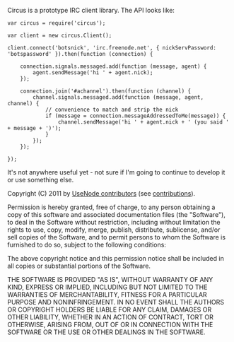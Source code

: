 Circus is a prototype IRC client library. The API looks like:

    var circus = require('circus');
    
    var client = new circus.Client();
    
    client.connect('botsnick', 'irc.freenode.net', { nickServPassword: 'botspassword' }).then(function (connection) {
        
        connection.signals.messaged.add(function (message, agent) {
            agent.sendMessage('hi ' + agent.nick);
        });
        
        connection.join('#achannel').then(function (channel) {
            channel.signals.messaged.add(function (message, agent, channel) {
                // convenience to match and strip the nick
                if (message = connection.messageAddressedToMe(message)) {
                    channel.sendMessage('hi ' + agent.nick + ' (you said ' + message + ')');
                }
            });
        });
        
    });

It's not anywhere useful yet - not sure if I'm going to continue to develop it or use something else.

Copyright (C) 2011 by <a href="http://use.no.de/contact#contributors">UseNode contributors</a> (see <a href="https://github.com/usenode/litmus/commits/master">contributions</a>).

Permission is hereby granted, free of charge, to any person obtaining a copy of this software and associated documentation files (the "Software"), to deal in the Software without restriction, including without limitation the rights to use, copy, modify, merge, publish, distribute, sublicense, and/or sell copies of the Software, and to permit persons to whom the Software is furnished to do so, subject to the following conditions:

The above copyright notice and this permission notice shall be included in all copies or substantial portions of the Software.

THE SOFTWARE IS PROVIDED "AS IS", WITHOUT WARRANTY OF ANY KIND, EXPRESS OR IMPLIED, INCLUDING BUT NOT LIMITED TO THE WARRANTIES OF MERCHANTABILITY, FITNESS FOR A PARTICULAR PURPOSE AND NONINFRINGEMENT. IN NO EVENT SHALL THE AUTHORS OR COPYRIGHT HOLDERS BE LIABLE FOR ANY CLAIM, DAMAGES OR OTHER LIABILITY, WHETHER IN AN ACTION OF CONTRACT, TORT OR OTHERWISE, ARISING FROM, OUT OF OR IN CONNECTION WITH THE SOFTWARE OR THE USE OR OTHER DEALINGS IN THE SOFTWARE.

